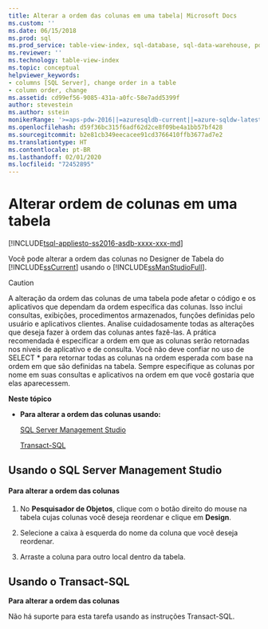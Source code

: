```yaml
---
title: Alterar a ordem das colunas em uma tabela| Microsoft Docs
ms.custom: ''
ms.date: 06/15/2018
ms.prod: sql
ms.prod_service: table-view-index, sql-database, sql-data-warehouse, pdw
ms.reviewer: ''
ms.technology: table-view-index
ms.topic: conceptual
helpviewer_keywords:
- columns [SQL Server], change order in a table
- column order, change
ms.assetid: cd99ef56-9085-431a-a0fc-58e7add5399f
author: stevestein
ms.author: sstein
monikerRange: '>=aps-pdw-2016||=azuresqldb-current||=azure-sqldw-latest||>=sql-server-2016||=sqlallproducts-allversions||>=sql-server-linux-2017||=azuresqldb-mi-current'
ms.openlocfilehash: d59f36bc315f6adf62d2ce8f09be4a1bb57bf428
ms.sourcegitcommit: b2e81cb349eecacee91cd3766410ffb3677ad7e2
ms.translationtype: HT
ms.contentlocale: pt-BR
ms.lasthandoff: 02/01/2020
ms.locfileid: "72452895"
---
```

# <a name="change-column-order-in-a-table"></a>Alterar ordem de colunas em uma tabela
[!INCLUDE[tsql-appliesto-ss2016-asdb-xxxx-xxx-md](../../includes/tsql-appliesto-ss2016-asdb-xxxx-xxx-md.md)]

  Você pode alterar a ordem das colunas no Designer de Tabela do [!INCLUDE[ssCurrent](../../includes/sscurrent-md.md)] usando o [!INCLUDE[ssManStudioFull](../../includes/ssmanstudiofull-md.md)].  
  
> [!CAUTION]  
>  A alteração da ordem das colunas de uma tabela pode afetar o código e os aplicativos que dependam da ordem específica das colunas. Isso inclui consultas, exibições, procedimentos armazenados, funções definidas pelo usuário e aplicativos clientes. Analise cuidadosamente todas as alterações que deseja fazer à ordem das colunas antes fazê-las. A prática recomendada é especificar a ordem em que as colunas serão retornadas nos níveis de aplicativo e de consulta. Você não deve confiar no uso de SELECT * para retornar todas as colunas na ordem esperada com base na ordem em que são definidas na tabela. Sempre especifique as colunas por nome em suas consultas e aplicativos na ordem em que você gostaria que elas aparecessem.  
  
 **Neste tópico**  
  
-   **Para alterar a ordem das colunas usando:**  
  
     [SQL Server Management Studio](#SSMSProcedure)  
  
     [Transact-SQL](#TsqlProcedure)  
  
##  <a name="SSMSProcedure"></a> Usando o SQL Server Management Studio  
  
#### <a name="to-change-the-column-order"></a>Para alterar a ordem das colunas  
  
1.  No **Pesquisador de Objetos**, clique com o botão direito do mouse na tabela cujas colunas você deseja reordenar e clique em **Design**.  
  
2.  Selecione a caixa à esquerda do nome da coluna que você deseja reordenar.  
  
3.  Arraste a coluna para outro local dentro da tabela.  
  
##  <a name="TsqlProcedure"></a> Usando o Transact-SQL  
 **Para alterar a ordem das colunas**  
  
 Não há suporte para esta tarefa usando as instruções Transact-SQL.  
  
###  <a name="TsqlExample"></a>  
